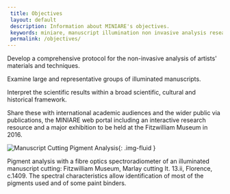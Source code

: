 ```yaml
---
 title: Objectives
 layout: default
 description: Information about MINIARE's objectives.
 keywords: miniare, manuscript illumination non invasive analysis research and expertise, objectives, about
 permalink: /objectives/
---
```


Develop a comprehensive protocol for the non-invasive analysis of artists' materials and techniques.  

Examine large and representative groups of illuminated manuscripts.  

Interpret the scientific results within a broad scientific, cultural and historical framework.  

Share these with international academic audiences and the wider public via publications, the MINIARE web portal including an interactive research resource and a major exhibition to be held at the Fitzwilliam Museum in 2016.

![Manuscript Cutting Pigment Analysis]({{site.baseurl}}/images/ManuscriptCuttingPigmentAnalysis.jpg){: .img-fluid }

Pigment analysis with a fibre optics spectroradiometer of an illuminated manuscript cutting: Fitzwilliam Museum, Marlay cutting It. 13.ii, Florence, c.1409. The spectral characteristics allow identification of most of the pigments used and of some paint binders.
